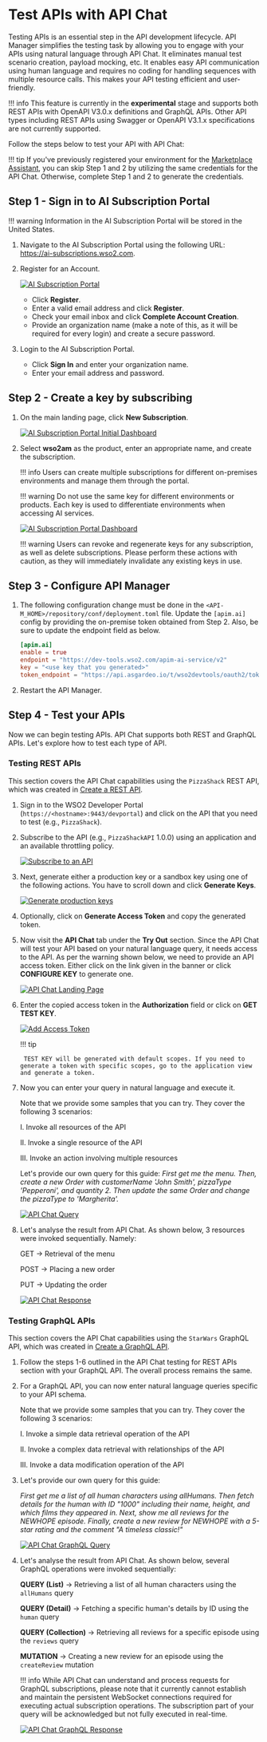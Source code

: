 # Test APIs with API Chat

Testing APIs is an essential step in the API development lifecycle. API Manager simplifies the testing task by allowing you to engage with your APIs using natural language through API Chat. It eliminates manual test scenario creation, payload mocking, etc. It enables easy API communication using human language and requires no coding for handling sequences with multiple resource calls. This makes your API testing efficient and user-friendly.

!!! info
    This feature is currently in the **experimental** stage and supports both REST APIs with OpenAPI V3.0.x definitions and GraphQL APIs. Other API types including REST APIs using Swagger or OpenAPI V3.1.x specifications are not currently supported.

Follow the steps below to test your API with API Chat:

!!! tip
    If you've previously registered your environment for the [Marketplace Assistant]({{base_path}}/consume/discover-apis/marketplace-assistant), you can skip Step 1 and 2 by utilizing the same credentials for the API Chat. Otherwise, complete Step 1 and 2 to generate the credentials.

## Step 1 - Sign in to AI Subscription Portal

!!! warning
        Information in the AI Subscription Portal will be stored in the United States.

1. Navigate to the AI Subscription Portal using the following URL: <a href="https://ai-subscriptions.wso2.com">https://ai-subscriptions.wso2.com</a>.

2. Register for an Account.

   [![AI Subscription Portal]({{base_path}}/assets/img/observe/ai-subscription-portal.png)]({{base_path}}/assets/img/observe/ai-subscription-portal.png)

   - Click **Register**.
   - Enter a valid email address and click **Register**.
   - Check your email inbox and click **Complete Account Creation**.
   - Provide an organization name (make a note of this, as it will be required for every login) and create a secure password.

3. Login to the AI Subscription Portal.

   - Click **Sign In** and enter your organization name.
   - Enter your email address and password.

## Step 2 - Create a key by subscribing

1. On the main landing page, click **New Subscription**.

      [![AI Subscription Portal Initial Dashboard]({{base_path}}/assets/img/observe/ai-subscription-portal-2.png)]({{base_path}}/assets/img/observe/ai-subscription-portal-2.png)

2. Select **wso2am** as the product, enter an appropriate name, and create the subscription.

    !!! info
        Users can create multiple subscriptions for different on-premises environments and manage them through the portal.

    !!! warning
        Do not use the same key for different environments or products. Each key is used to differentiate environments when accessing AI services.

    [![AI Subscription Portal Dashboard]({{base_path}}/assets/img/observe/ai-subscription-portal-3.png)]({{base_path}}/assets/img/observe/ai-subscription-portal-3.png)

    !!! warning
        Users can revoke and regenerate keys for any subscription, as well as delete subscriptions. Please perform these actions with caution, as they will immediately invalidate any existing keys in use.

## Step 3 - Configure API Manager

1. The following configuration change must be done in the `<API-M_HOME>/repository/conf/deployment.toml` file. Update the `[apim.ai]` config by providing the on-premise token obtained from Step 2. Also, be sure to update the endpoint field as below.

      ```toml
      [apim.ai]
      enable = true
      endpoint = "https://dev-tools.wso2.com/apim-ai-service/v2"
      key = "<use key that you generated>"
      token_endpoint = "https://api.asgardeo.io/t/wso2devtools/oauth2/token"
      ```

2. Restart the API Manager.

## Step 4 - Test your APIs

Now we can begin testing APIs. API Chat supports both REST and GraphQL APIs. Let's explore how to test each type of API.

### Testing REST APIs

This section covers the API Chat capabilities using the `PizzaShack` REST API, which was created in [Create a REST API]({{base_path}}/design/create-api/create-rest-api/create-a-rest-api/).

1.  Sign in to the WSO2 Developer Portal (`https://<hostname>:9443/devportal`) and click on the API that you need to test (e.g., `PizzaShack`).

2.  Subscribe to the API (e.g., `PizzaShackAPI` 1.0.0) using an application and an available throttling policy.

    [![Subscribe to an API]({{base_path}}/assets/img/learn/subscribe-to-api.png)]({{base_path}}/assets/img/learn/subscribe-to-api.png)

3. Next, generate either a production key or a sandbox key using one of the following actions. You have to scroll down and click **Generate Keys**.

    [![Generate production keys]({{base_path}}/assets/img/learn/generate-application-keys.png)]({{base_path}}/assets/img/learn/generate-application-keys.png)

4. Optionally, click on **Generate Access Token** and copy the generated token.

5.  Now visit the **API Chat** tab under the **Try Out** section. Since the API Chat will test your API based on your natural language query, it needs access to the API. As per the warning shown below, we need to provide an API access token. Either click on the link given in the banner or click **CONFIGURE KEY** to generate one.

    [![API Chat Landing Page]({{base_path}}/assets/img/get_started/api-chat.png)]({{base_path}}/assets/img/get_started/api-chat.png)

6.  Enter the copied access token in the **Authorization** field or click on **GET TEST KEY**.

    [![Add Access Token]({{base_path}}/assets/img/get_started/api-chat-access-token.png)]({{base_path}}/assets/img/get_started/api-chat-access-token.png)

    !!! tip

         TEST KEY will be generated with default scopes. If you need to generate a token with specific scopes, go to the application view and generate a token.

7. Now you can enter your query in natural language and execute it.
    
     Note that we provide some samples that you can try. They cover the following 3 scenarios:

      I. Invoke all resources of the API

      II. Invoke a single resource of the API
      
      III. Invoke an action involving multiple resources
   
    Let's provide our own query for this guide: _First get me the menu. Then, create a new Order with customerName 'John Smith', pizzaType 'Pepperoni', and quantity 2. Then update the same Order and change the pizzaType to 'Margherita'._

    [![API Chat Query]({{base_path}}/assets/img/get_started/api-chat-query.png)]({{base_path}}/assets/img/get_started/api-chat-query.png)

8. Let's analyse the result from API Chat. As shown below, 3 resources were invoked sequentially. Namely:

    GET &rarr; Retrieval of the menu

    POST &rarr; Placing a new order

    PUT &rarr; Updating the order

    [![API Chat Response]({{base_path}}/assets/img/get_started/api-chat-response.png)]({{base_path}}/assets/img/get_started/api-chat-response.png)

### Testing GraphQL APIs

This section covers the API Chat capabilities using the `StarWars` GraphQL API, which was created in [Create a GraphQL API]({{base_path}}/design/create-api/create-graphql-api/create-a-graphql-api/).

1. Follow the steps 1-6 outlined in the API Chat testing for REST APIs section with your GraphQL API. The overall process remains the same.

2. For a GraphQL API, you can now enter natural language queries specific to your API schema. 
   
    Note that we provide some samples that you can try. They cover the following 3 scenarios:

    I. Invoke a simple data retrieval operation of the API

    II. Invoke a complex data retrieval with relationships of the API
      
    III. Invoke a data modification operation of the API

3. Let's provide our own query for this guide: 
   
    _First get me a list of all human characters using allHumans. Then fetch details for the human with ID "1000" including their name, height, and which films they appeared in. Next, show me all reviews for the NEWHOPE episode. Finally, create a new review for NEWHOPE with a 5-star rating and the comment "A timeless classic!"_

    [![API Chat GraphQL Query]({{base_path}}/assets/img/get_started/graphql-api-chat-query.png)]({{base_path}}/assets/img/get_started/graphql-api-chat-query.png)

4. Let's analyse the result from API Chat. As shown below, several GraphQL operations were invoked sequentially:

    **QUERY (List)** &rarr; Retrieving a list of all human characters using the `allHumans` query
    
    **QUERY (Detail)** &rarr; Fetching a specific human's details by ID using the `human` query
    
    **QUERY (Collection)** &rarr; Retrieving all reviews for a specific episode using the `reviews` query
    
    **MUTATION** &rarr; Creating a new review for an episode using the `createReview` mutation

    !!! info
        While API Chat can understand and process requests for GraphQL subscriptions, please note that it currently cannot establish and maintain the persistent WebSocket connections required for executing actual subscription operations. The subscription part of your query will be acknowledged but not fully executed in real-time.

    [![API Chat GraphQL Response]({{base_path}}/assets/img/get_started/graphql-api-chat-response.png)]({{base_path}}/assets/img/get_started/graphql-api-chat-response.png)
    
    

